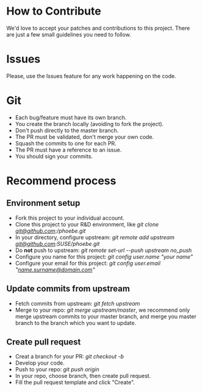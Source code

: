 # How to Contribute
We'd love to accept your patches and contributions to this project. There are just a few small guidelines you need to follow.

# Issues
Please, use the Issues feature for any work happening on the code.

# Git
* Each bug/feature must have its own branch.
* You create the branch locally (avoiding to fork the project).
* Don't push directly to the master branch.
* The PR must be validated, don't merge your own code.
* Squash the commits to one for each PR.
* The PR must have a reference to an issue.
* You should sign your commits.

# Recommend process
## Environment setup
* Fork this project to your individual account.
* Clone this project to your R&D environment, like _git clone git@github.com:<username>/phoebe.git_
* In your directory, configure upstream: _git remote add upstream git@github.com:SUSE/phoebe.git_
* Do **not** push to upstream: _git remote set-url --push upstream no_push_
* Configure you name for this project: _git config user.name "your name"_
* Configure your email for this project: _git config user.email "name.surname@domain.com"_

## Update commits from upstream
* Fetch commits from upstream: _git fetch upstream_
* Merge to your repo: _git merge upstream/master_, we recommend only merge upstream commits to your master branch, and merge you master branch to the branch which you want to update.

## Create pull request
* Creat a branch for your PR: _git checkout -b <proposal>_
* Develop your code.
* Push to your repo: _git push origin <proposal>_
* In your repo, choose <proposal> branch, then create pull request.
* Fill the pull request template and click "Create".
